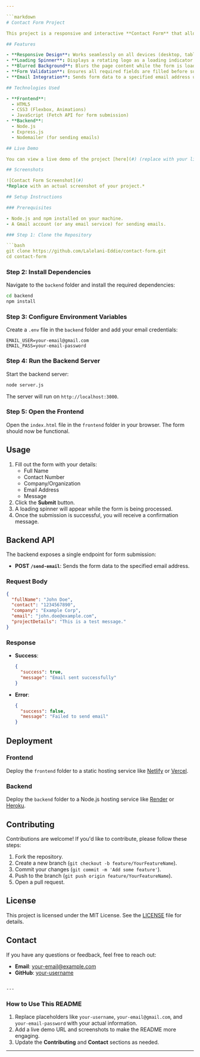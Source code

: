 ```yaml
---

```markdown
# Contact Form Project

This project is a responsive and interactive **Contact Form** that allows users to submit their details and messages. The form is designed with a modern UI, including a loading spinner and a blurred background effect while the page is loading.

## Features

- **Responsive Design**: Works seamlessly on all devices (desktop, tablet, mobile).
- **Loading Spinner**: Displays a rotating logo as a loading indicator.
- **Blurred Background**: Blurs the page content while the form is loading.
- **Form Validation**: Ensures all required fields are filled before submission.
- **Email Integration**: Sends form data to a specified email address using a backend server.

## Technologies Used

- **Frontend**:
  - HTML5
  - CSS3 (Flexbox, Animations)
  - JavaScript (Fetch API for form submission)
- **Backend**:
  - Node.js
  - Express.js
  - Nodemailer (for sending emails)

## Live Demo

You can view a live demo of the project [here](#) (replace with your live URL).

## Screenshots

![Contact Form Screenshot](#)  
*Replace with an actual screenshot of your project.*

## Setup Instructions

### Prerequisites

- Node.js and npm installed on your machine.
- A Gmail account (or any email service) for sending emails.

### Step 1: Clone the Repository

```bash
git clone https://github.com/Lalelani-Eddie/contact-form.git
cd contact-form
```

### Step 2: Install Dependencies

Navigate to the `backend` folder and install the required dependencies:

```bash
cd backend
npm install
```

### Step 3: Configure Environment Variables

Create a `.env` file in the `backend` folder and add your email credentials:

```env
EMAIL_USER=your-email@gmail.com
EMAIL_PASS=your-email-password
```

### Step 4: Run the Backend Server

Start the backend server:

```bash
node server.js
```

The server will run on `http://localhost:3000`.

### Step 5: Open the Frontend

Open the `index.html` file in the `frontend` folder in your browser. The form should now be functional.

## Usage

1. Fill out the form with your details:
   - Full Name
   - Contact Number
   - Company/Organization
   - Email Address
   - Message
2. Click the **Submit** button.
3. A loading spinner will appear while the form is being processed.
4. Once the submission is successful, you will receive a confirmation message.

## Backend API

The backend exposes a single endpoint for form submission:

- **POST `/send-email`**: Sends the form data to the specified email address.

### Request Body

```json
{
  "fullName": "John Doe",
  "contact": "1234567890",
  "company": "Example Corp",
  "email": "john.doe@example.com",
  "projectDetails": "This is a test message."
}
```

### Response

- **Success**:
  ```json
  {
    "success": true,
    "message": "Email sent successfully"
  }
  ```
- **Error**:
  ```json
  {
    "success": false,
    "message": "Failed to send email"
  }
  ```

## Deployment

### Frontend

Deploy the `frontend` folder to a static hosting service like [Netlify](https://www.netlify.com/) or [Vercel](https://vercel.com/).

### Backend

Deploy the `backend` folder to a Node.js hosting service like [Render](https://render.com/) or [Heroku](https://heroku.com/).

## Contributing

Contributions are welcome! If you'd like to contribute, please follow these steps:

1. Fork the repository.
2. Create a new branch (`git checkout -b feature/YourFeatureName`).
3. Commit your changes (`git commit -m 'Add some feature'`).
4. Push to the branch (`git push origin feature/YourFeatureName`).
5. Open a pull request.

## License

This project is licensed under the MIT License. See the [LICENSE](LICENSE) file for details.

## Contact

If you have any questions or feedback, feel free to reach out:

- **Email**: your-email@example.com
- **GitHub**: [your-username](https://github.com/Lalelani-Eddie)
```

---
```


### **How to Use This README**
1. Replace placeholders like `your-username`, `your-email@gmail.com`, and `your-email-password` with your actual information.
2. Add a live demo URL and screenshots to make the README more engaging.
3. Update the **Contributing** and **Contact** sections as needed.

---
